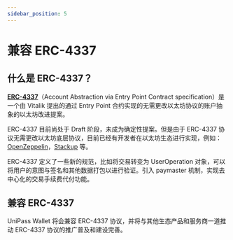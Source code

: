 ```yaml
---
sidebar_position: 5
---
```


# 兼容 ERC-4337

## 什么是 ERC-4337？

[**ERC-4337**](https://eips.ethereum.org/EIPS/eip-4337)（Account Abstraction via Entry Point Contract specification）是一个由 Vitalik 提出的通过 Entry Point 合约实现的无需更改以太坊协议的账户抽象的以太坊改进提案。

ERC-4337 目前尚处于 Draft 阶段，未成为确定性提案。但是由于 ERC-4337 协议无需更改以太坊底层协议，目前已经有开发者在以太坊生态进行实现，例如：[OpenZeppelin](https://github.com/eth-infinitism/account-abstraction)，[Stackup](https://github.com/stackupfinance/stackup) 等。

ERC-4337 定义了一些新的规范，比如将交易转变为 UserOperation 对象，可以将用户的意图与签名和其他数据打包以进行验证。引入 paymaster 机制，实现去中心化的交易手续费代付功能。

## 兼容 ERC-4337

UniPass Wallet 将会兼容 ERC-4337 协议，并将与其他生态产品和服务商一道推动 ERC-4337 协议的推广普及和建设完善。